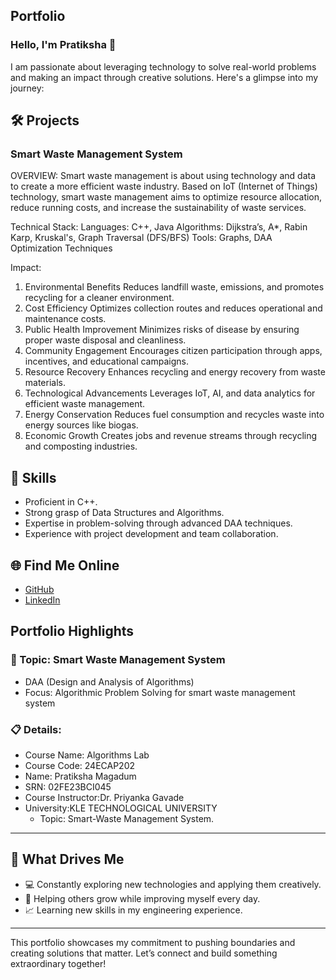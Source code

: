## Portfolio
### Hello, I'm Pratiksha 👋

I am passionate about leveraging technology to solve real-world problems and making an impact through creative solutions. 
Here's a glimpse into my journey:  

## 🛠 Projects
### Smart Waste Management System 

OVERVIEW: 
Smart waste management is about using technology and data to create a more efficient waste industry. Based on IoT (Internet of Things) technology, 
smart waste management aims to optimize resource allocation, reduce running costs, and increase the sustainability of waste services.

Technical Stack: 
Languages: C++, Java
Algorithms: Dijkstra’s, A*, Rabin Karp, Kruskal's, Graph Traversal (DFS/BFS)
Tools: Graphs, DAA Optimization Techniques

Impact:
1. Environmental Benefits
Reduces landfill waste, emissions, and promotes recycling for a cleaner environment.
2. Cost Efficiency
Optimizes collection routes and reduces operational and maintenance costs.
3. Public Health Improvement
Minimizes risks of disease by ensuring proper waste disposal and cleanliness.
4. Community Engagement
Encourages citizen participation through apps, incentives, and educational campaigns.
5. Resource Recovery
Enhances recycling and energy recovery from waste materials.
6. Technological Advancements
Leverages IoT, AI, and data analytics for efficient waste management.
7. Energy Conservation
Reduces fuel consumption and recycles waste into energy sources like biogas.
8. Economic Growth
Creates jobs and revenue streams through recycling and composting industries.

## 🚀 Skills  
- Proficient in C++. 
- Strong grasp of Data Structures and Algorithms.  
- Expertise in problem-solving through advanced DAA techniques.  
- Experience with project development and team collaboration.
  
## 🌐 Find Me Online
- [GitHub](https://github.com/PRATIKSHA065/Portfolio.github.io/new/main?filename=README.md)
- [LinkedIn](https://www.linkedin.com/in/pratiksha-magadum-8b97b9307/)

  
## Portfolio Highlights
### 🎯 Topic: Smart Waste Management System
- DAA (Design and Analysis of Algorithms)  
- Focus: Algorithmic Problem Solving for smart waste management system
  
### 📋 Details:
- Course Name: Algorithms Lab 
- Course Code: 24ECAP202  
- Name: Pratiksha Magadum 
- SRN: 02FE23BCI045
- Course Instructor:Dr. Priyanka Gavade  
- University:KLE TECHNOLOGICAL UNIVERSITY
  - Topic: Smart-Waste Management System.
---

## 🎨 What Drives Me  
- 💻 Constantly exploring new technologies and applying them creatively.
- 🤝 Helping others grow while improving myself every day.  
- 📈 Learning new skills in my engineering experience.  
---

This portfolio showcases my commitment to pushing boundaries and creating solutions that matter. 
Let’s connect and build something extraordinary together!
